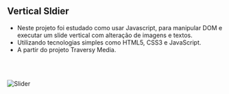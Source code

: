 ## Vertical Sldier

- Neste projeto foi estudado como usar Javascript, para manipular DOM e executar um slide vertical com alteração de imagens e textos.
- Utilizando tecnologias simples como HTML5, CSS3 e JavaScript.
- A partir do projeto Traversy Media.
<br>
<br>


<p aling "center">
  <img src="./img/vertica-slider.gif " alt="Slider">
</p
